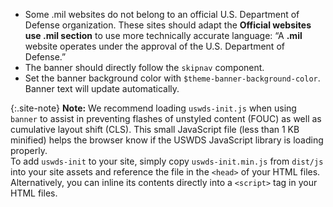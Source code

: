 - Some .mil websites do not belong to an official U.S. Department of Defense organization. These sites should adapt the **Official websites use .mil section** to use more technically accurate language: “A **.mil** website operates under the approval of the U.S. Department of Defense.”
- The banner should directly follow the `skipnav` component.
- Set the banner background color with `$theme-banner-background-color`. Banner text will update automatically.

{:.site-note}
**Note:** We recommend loading `uswds-init.js` when using `banner` to assist in preventing flashes of unstyled content (FOUC) as well as cumulative layout shift (CLS). This small JavaScript file (less than 1 KB minified) helps the browser know if the USWDS JavaScript library is loading properly.
<br>To add `uswds-init` to your site, simply copy `uswds-init.min.js` from `dist/js` into your site assets and reference the file in the `<head>` of your HTML files. Alternatively, you can inline its contents directly into a `<script>` tag in your HTML files.
